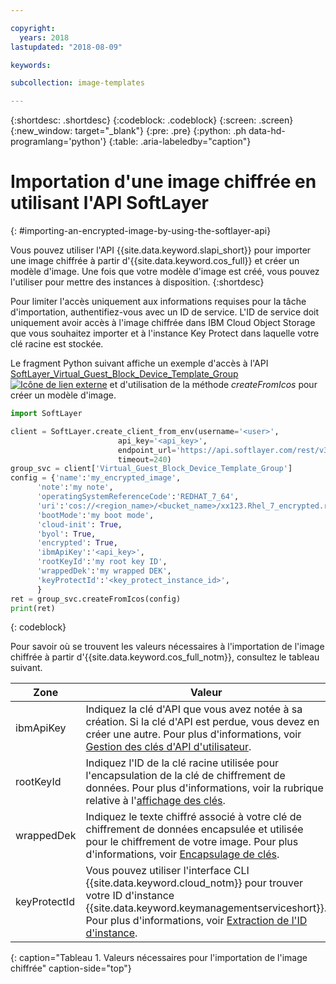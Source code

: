 ```yaml
---

copyright:
  years: 2018
lastupdated: "2018-08-09"

keywords:

subcollection: image-templates

---
```


{:shortdesc: .shortdesc}
{:codeblock: .codeblock}
{:screen: .screen}
{:new_window: target="_blank"}
{:pre: .pre}
{:python: .ph data-hd-programlang='python'}
{:table: .aria-labeledby="caption"}


# Importation d'une image chiffrée en utilisant l'API SoftLayer
{: #importing-an-encrypted-image-by-using-the-softlayer-api}

Vous pouvez utiliser l'API {{site.data.keyword.slapi_short}} pour importer une image chiffrée à partir d'{{site.data.keyword.cos_full}}
et créer un modèle d'image. Une fois que votre modèle d'image est créé, vous pouvez l'utiliser pour mettre des instances à disposition.
{:shortdesc}

Pour limiter l'accès uniquement aux informations requises pour la tâche d'importation, authentifiez-vous avec un ID de service. L'ID de service doit uniquement avoir accès à l'image chiffrée dans IBM Cloud Object Storage que vous souhaitez importer et à l'instance Key Protect dans laquelle votre clé racine est stockée.  

Le fragment Python suivant affiche un exemple d'accès à l'API
[SoftLayer_Virtual_Guest_Block_Device_Template_Group ![Icône de lien externe](../../icons/launch-glyph.svg "Icône de lien externe")](https://softlayer.github.io/reference/services/SoftLayer_Virtual_Guest_Block_Device_Template_Group/) et d'utilisation
de la méthode _createFromIcos_ pour créer un modèle d'image.

```python
import SoftLayer

client = SoftLayer.create_client_from_env(username='<user>',
                        api_key='<api_key>',
                        endpoint_url='https://api.softlayer.com/rest/v3',
                        timeout=240)
group_svc = client['Virtual_Guest_Block_Device_Template_Group']
config = {'name':'my_encrypted_image',
      'note':'my note',
      'operatingSystemReferenceCode':'REDHAT_7_64',
      'uri':'cos://<region_name>/<bucket_name>/xx123.Rhel_7_encrypted.raw',
      'bootMode':'my boot mode',
      'cloud-init': True,
      'byol': True,
      'encrypted': True,
      'ibmApiKey':'<api_key>',
      'rootKeyId':'my root key ID',
      'wrappedDek':'my wrapped DEK',
      'keyProtectId':'<key_protect_instance_id>',
      }
ret = group_svc.createFromIcos(config)
print(ret)
```
{: codeblock}


Pour savoir où se trouvent les valeurs nécessaires à l'importation de l'image chiffrée à partir d'{{site.data.keyword.cos_full_notm}}, consultez le tableau suivant.

| Zone    | Valeur   |
| -------- | ------- |
| ibmApiKey | Indiquez la clé d'API que vous avez notée à sa création. Si la clé d'API est perdue, vous devez en créer une autre. Pour plus d'informations, voir [Gestion des clés d'API d'utilisateur](/docs/iam?topic=iam-userapikey). |
| rootKeyId | Indiquez l'ID de la clé racine utilisée pour l'encapsulation de la clé de chiffrement de données. Pour plus d'informations, voir la rubrique relative à l'[affichage des clés](/docs/services/key-protect?topic=key-protect-view-keys#view-keys). |
| wrappedDek | Indiquez le texte chiffré associé à votre clé de chiffrement de données encapsulée et utilisée pour le chiffrement de votre image. Pour plus d'informations, voir [Encapsulage de clés](/docs/services/key-protect?topic=key-protect-wrap-keys#wrap-keys). |
| keyProtectId | Vous pouvez utiliser l'interface CLI {{site.data.keyword.cloud_notm}} pour trouver votre ID d'instance {{site.data.keyword.keymanagementserviceshort}}. Pour plus d'informations, voir [Extraction de l'ID d'instance](/docs/services/key-protect?topic=key-protect-retrieve-instance-ID#retrieve-instance-ID). |
{: caption="Tableau 1. Valeurs nécessaires pour l'importation de l'image chiffrée" caption-side="top"}
